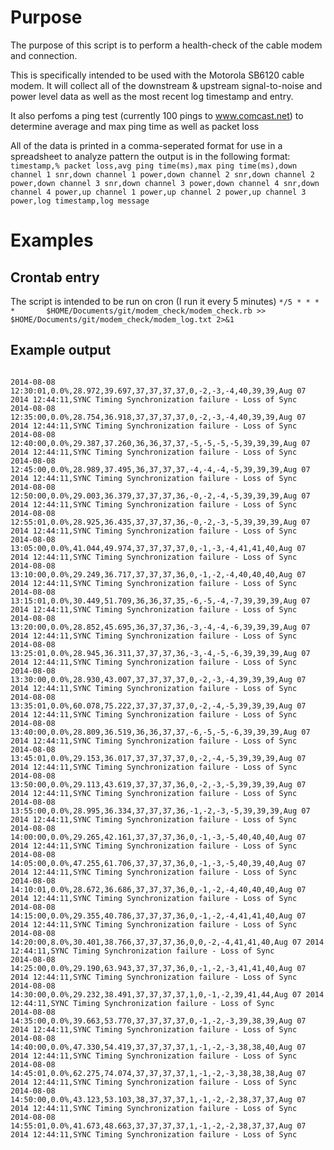 # Purpose
The purpose of this script is to perform a health-check of the cable modem and connection.

This is specifically intended to be used with the Motorola SB6120 cable modem. It will collect all of the downstream & upstream signal-to-noise and power level data as well as the most recent log timestamp and entry.

It also perfoms a ping test (currently 100 pings to www.comcast.net) to determine average and max ping time as well as packet loss

All of the data is printed in a comma-seperated format for use in a spreadsheet to analyze pattern
the output is in the following format:
`timestamp,% packet loss,avg ping time(ms),max ping time(ms),down channel 1 snr,down channel 1 power,down channel 2 snr,down channel 2 power,down channel 3 snr,down channel 3 power,down channel 4 snr,down channel 4 power,up channel 1 power,up channel 2 power,up channel 3 power,log timestamp,log message`

# Examples
## Crontab entry
The script is intended to be run on cron (I run it every 5 minutes)
`*/5 * * * *       $HOME/Documents/git/modem_check/modem_check.rb >> $HOME/Documents/git/modem_check/modem_log.txt 2>&1`

## Example output
```

2014-08-08 12:30:01,0.0%,28.972,39.697,37,37,37,37,0,-2,-3,-4,40,39,39,Aug 07 2014 12:44:11,SYNC Timing Synchronization failure - Loss of Sync
2014-08-08 12:35:00,0.0%,28.754,36.918,37,37,37,37,0,-2,-3,-4,40,39,39,Aug 07 2014 12:44:11,SYNC Timing Synchronization failure - Loss of Sync
2014-08-08 12:40:00,0.0%,29.387,37.260,36,36,37,37,-5,-5,-5,-5,39,39,39,Aug 07 2014 12:44:11,SYNC Timing Synchronization failure - Loss of Sync
2014-08-08 12:45:00,0.0%,28.989,37.495,36,37,37,37,-4,-4,-4,-5,39,39,39,Aug 07 2014 12:44:11,SYNC Timing Synchronization failure - Loss of Sync
2014-08-08 12:50:00,0.0%,29.003,36.379,37,37,37,36,-0,-2,-4,-5,39,39,39,Aug 07 2014 12:44:11,SYNC Timing Synchronization failure - Loss of Sync
2014-08-08 12:55:01,0.0%,28.925,36.435,37,37,37,36,-0,-2,-3,-5,39,39,39,Aug 07 2014 12:44:11,SYNC Timing Synchronization failure - Loss of Sync
2014-08-08 13:05:00,0.0%,41.044,49.974,37,37,37,37,0,-1,-3,-4,41,41,40,Aug 07 2014 12:44:11,SYNC Timing Synchronization failure - Loss of Sync
2014-08-08 13:10:00,0.0%,29.249,36.717,37,37,37,36,0,-1,-2,-4,40,40,40,Aug 07 2014 12:44:11,SYNC Timing Synchronization failure - Loss of Sync
2014-08-08 13:15:01,0.0%,30.449,51.709,36,36,37,35,-6,-5,-4,-7,39,39,39,Aug 07 2014 12:44:11,SYNC Timing Synchronization failure - Loss of Sync
2014-08-08 13:20:00,0.0%,28.852,45.695,36,37,37,36,-3,-4,-4,-6,39,39,39,Aug 07 2014 12:44:11,SYNC Timing Synchronization failure - Loss of Sync
2014-08-08 13:25:01,0.0%,28.945,36.311,37,37,37,36,-3,-4,-5,-6,39,39,39,Aug 07 2014 12:44:11,SYNC Timing Synchronization failure - Loss of Sync
2014-08-08 13:30:00,0.0%,28.930,43.007,37,37,37,37,0,-2,-3,-4,39,39,39,Aug 07 2014 12:44:11,SYNC Timing Synchronization failure - Loss of Sync
2014-08-08 13:35:01,0.0%,60.078,75.222,37,37,37,37,0,-2,-4,-5,39,39,39,Aug 07 2014 12:44:11,SYNC Timing Synchronization failure - Loss of Sync
2014-08-08 13:40:00,0.0%,28.809,36.519,36,36,37,37,-6,-5,-5,-6,39,39,39,Aug 07 2014 12:44:11,SYNC Timing Synchronization failure - Loss of Sync
2014-08-08 13:45:01,0.0%,29.153,36.017,37,37,37,37,0,-2,-4,-5,39,39,39,Aug 07 2014 12:44:11,SYNC Timing Synchronization failure - Loss of Sync
2014-08-08 13:50:00,0.0%,29.113,43.619,37,37,37,36,0,-2,-3,-5,39,39,39,Aug 07 2014 12:44:11,SYNC Timing Synchronization failure - Loss of Sync
2014-08-08 13:55:00,0.0%,28.995,36.334,37,37,37,36,-1,-2,-3,-5,39,39,39,Aug 07 2014 12:44:11,SYNC Timing Synchronization failure - Loss of Sync
2014-08-08 14:00:00,0.0%,29.265,42.161,37,37,37,36,0,-1,-3,-5,40,40,40,Aug 07 2014 12:44:11,SYNC Timing Synchronization failure - Loss of Sync
2014-08-08 14:05:00,0.0%,47.255,61.706,37,37,37,36,0,-1,-3,-5,40,39,40,Aug 07 2014 12:44:11,SYNC Timing Synchronization failure - Loss of Sync
2014-08-08 14:10:01,0.0%,28.672,36.686,37,37,37,36,0,-1,-2,-4,40,40,40,Aug 07 2014 12:44:11,SYNC Timing Synchronization failure - Loss of Sync
2014-08-08 14:15:00,0.0%,29.355,40.786,37,37,37,36,0,-1,-2,-4,41,41,40,Aug 07 2014 12:44:11,SYNC Timing Synchronization failure - Loss of Sync
2014-08-08 14:20:00,8.0%,30.401,38.766,37,37,37,36,0,0,-2,-4,41,41,40,Aug 07 2014 12:44:11,SYNC Timing Synchronization failure - Loss of Sync
2014-08-08 14:25:00,0.0%,29.190,63.943,37,37,37,36,0,-1,-2,-3,41,41,40,Aug 07 2014 12:44:11,SYNC Timing Synchronization failure - Loss of Sync
2014-08-08 14:30:00,0.0%,29.232,38.491,37,37,37,37,1,0,-1,-2,39,41,44,Aug 07 2014 12:44:11,SYNC Timing Synchronization failure - Loss of Sync
2014-08-08 14:35:00,0.0%,39.663,53.770,37,37,37,37,0,-1,-2,-3,39,38,39,Aug 07 2014 12:44:11,SYNC Timing Synchronization failure - Loss of Sync
2014-08-08 14:40:00,0.0%,47.330,54.419,37,37,37,37,1,-1,-2,-3,38,38,40,Aug 07 2014 12:44:11,SYNC Timing Synchronization failure - Loss of Sync
2014-08-08 14:45:01,0.0%,62.275,74.074,37,37,37,37,1,-1,-2,-3,38,38,38,Aug 07 2014 12:44:11,SYNC Timing Synchronization failure - Loss of Sync
2014-08-08 14:50:00,0.0%,43.123,53.103,38,37,37,37,1,-1,-2,-2,38,37,37,Aug 07 2014 12:44:11,SYNC Timing Synchronization failure - Loss of Sync
2014-08-08 14:55:01,0.0%,41.673,48.663,37,37,37,37,1,-1,-2,-2,38,37,37,Aug 07 2014 12:44:11,SYNC Timing Synchronization failure - Loss of Sync
```
